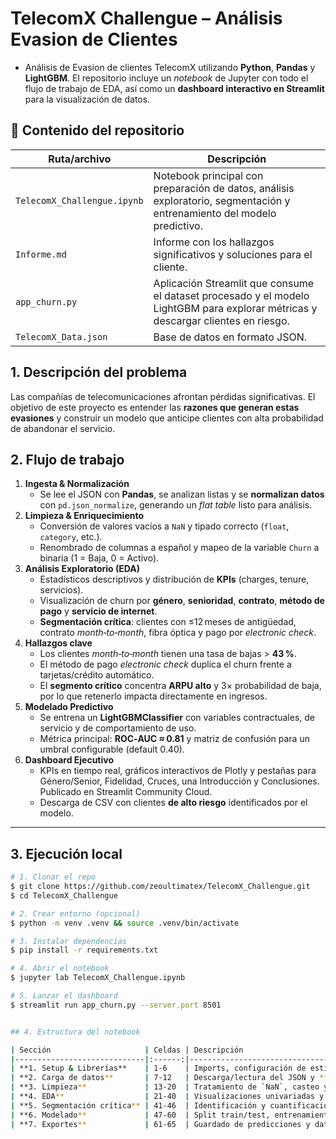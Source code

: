 # TelecomX Challengue – Análisis Evasion de Clientes

- Análisis de Evasion de clientes TelecomX utilizando **Python**, **Pandas** y **LightGBM**. El repositorio incluye un _notebook_ de Jupyter con todo el flujo de trabajo de EDA, así como un **dashboard interactivo en Streamlit** para la visualización de datos.

## 📂 Contenido del repositorio

| Ruta/archivo | Descripción |
|--------------|-------------|
| `TelecomX_Challengue.ipynb` | Notebook principal con preparación de datos, análisis exploratorio, segmentación y entrenamiento del modelo predictivo. |
| `Informe.md` | Informe con los hallazgos significativos y soluciones para el cliente. |
| `app_churn.py` | Aplicación Streamlit que consume el dataset procesado y el modelo LightGBM para explorar métricas y descargar clientes en riesgo. |
| `TelecomX_Data.json` | Base de datos en formato JSON. |


## 1. Descripción del problema
Las compañías de telecomunicaciones afrontan pérdidas significativas. El objetivo de este proyecto es entender las **razones que generan estas evasiones** y construir un modelo que anticipe clientes con alta probabilidad de abandonar el servicio.


## 2. Flujo de trabajo

1. **Ingesta & Normalización**  
   * Se lee el JSON con **Pandas**, se analizan listas y se **normalizan datos** con `pd.json_normalize`, generando un _flat table_ listo para análisis.
2. **Limpieza & Enriquecimiento**  
   * Conversión de valores vacíos a `NaN` y tipado correcto (`float`, `category`, etc.).  
   * Renombrado de columnas a español y mapeo de la variable `Churn` a binaria (1 = Baja, 0 = Activo).
3. **Análisis Exploratorio (EDA)**  
   * Estadísticos descriptivos y distribución de **KPIs** (charges, tenure, servicios).  
   * Visualización de churn por **género**, **senioridad**, **contrato**, **método de pago** y **servicio de internet**.  
   * **Segmentación crítica**: clientes con ≤12 meses de antigüedad, contrato _month‑to‑month_, fibra óptica y pago por _electronic check_.
4. **Hallazgos clave**  
   * Los clientes _month‑to‑month_ tienen una tasa de bajas > **43 %**.  
   * El método de pago _electronic check_ duplica el churn frente a tarjetas/crédito automático.  
   * El **segmento crítico** concentra **ARPU alto** y 3× probabilidad de baja, por lo que retenerlo impacta directamente en ingresos.
5. **Modelado Predictivo**  
   * Se entrena un **LightGBMClassifier** con variables contractuales, de servicio y de comportamiento de uso.  
   * Métrica principal: **ROC‑AUC ≈ 0.81** y matriz de confusión para un umbral configurable (default 0.40).
6. **Dashboard Ejecutivo**  
   * KPIs en tiempo real, gráficos interactivos de Plotly y pestañas para Género/Senior, Fidelidad, Cruces, una Introducción y Conclusiones. Publicado en Streamlit Community Cloud.
   * Descarga de CSV con clientes **de alto riesgo** identificados por el modelo.

---

## 3. Ejecución local

```bash
# 1. Clonar el repo
$ git clone https://github.com/zeoultimatex/TelecomX_Challengue.git
$ cd TelecomX_Challengue

# 2. Crear entorno (opcional)
$ python -m venv .venv && source .venv/bin/activate

# 3. Instalar dependencias
$ pip install -r requirements.txt

# 4. Abrir el notebook
$ jupyter lab TelecomX_Challengue.ipynb

# 5. Lanzar el dashboard
$ streamlit run app_churn.py --server.port 8501


## 4. Estructura del notebook

| Sección                     | Celdas | Descripción                                                                           |
|-----------------------------|:------:|---------------------------------------------------------------------------------------|
| **1. Setup & Librerías**    | 1-6    | Imports, configuración de estilo y funciones auxiliares.                              |
| **2. Carga de datos**       | 7-12   | Descarga/lectura del JSON y **flatten** de estructuras.                               |
| **3. Limpieza**             | 13-20  | Tratamiento de `NaN`, casteo y renombrado.                                            |
| **4. EDA**                  | 21-40  | Visualizaciones univariadas y bivariadas en Plotly.                                   |
| **5. Segmentación crítica** | 41-46  | Identificación y cuantificación del segmento de mayor riesgo.                         |
| **6. Modelado**             | 47-60  | Split train/test, entrenamiento LightGBM y evaluación ROC-AUC & matriz confusión.      |
| **7. Exportes**             | 61-65  | Guardado de predicciones y dataset enriquecido.                                       |
